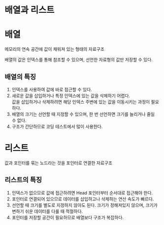 배열과 리스트
===

# 배열

메모리의 연속 공간에 값이 채워져 있는 형태의 자료구조

배열의 값은 인덱스를 통해 참조할 수 있으며, 선언한 자료형의 값만 저장할 수 있다.

## 배열의 특징

1. 인덱스를 사용하여 값에 바로 접근할 수 있다.
2. 새로운 값을 삽입하거나 특정 인덱스에 있는 값을 삭제하기 어렵다.   
   값을 삽입하거나 삭제하려면 해당 인덱스 주변에 있는 값을 이동시키는 과정이 필요하다.
3. 배열의 크기는 선언할 때 지정할 수 있으며, 한 번 선언하면 크기를 늘리거나 줄일 수 없다.
4. 구조가 간단하므로 코딩 테스트에서 많이 사용한다.

# 리스트

값과 포인터를 묶는 노드라는 것을 포인터로 연결한 자료구조

## 리스트의 특징

1. 인덱스가 없으므로 값에 접근하려면 Head 포인터부터 순서대로 접근해야 한다.
2. 포인터로 연결되어 있으므로 데이터를 삽입하고나 삭제하는 연산 속도가 빠르다.
3. 선언할 때 크기를 별도로 지정하지 않아도 된다. 크기가 정해져있지 않으며, 크기가 변하기 쉬운 데이터를 다룰 때 적절하다.
4. 포인터를 저장할 공간이 필요하므로 배열보다 구조가 복잡하다.